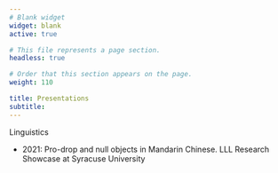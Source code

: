 ```yaml
---
# Blank widget
widget: blank
active: true

# This file represents a page section.
headless: true

# Order that this section appears on the page.
weight: 110

title: Presentations
subtitle:
---
```


Linguistics
- 2021: Pro-drop and null objects in Mandarin Chinese. LLL Research Showcase at Syracuse University

